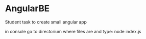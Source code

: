 # AngularBE
Student task to create small angular app

in console go to directorium where files are and type: node index.js
